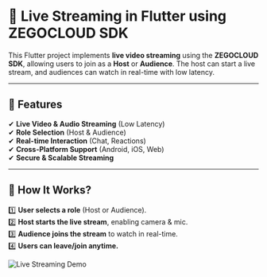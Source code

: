 # 🎥 Live Streaming in Flutter using ZEGOCLOUD SDK

This Flutter project implements **live video streaming** using the **ZEGOCLOUD SDK**, allowing users to join as a **Host** or **Audience**. The host can start a live stream, and audiences can watch in real-time with low latency.

---

## 🔹 Features

✔ **Live Video & Audio Streaming** (Low Latency)  
✔ **Role Selection** (Host & Audience)  
✔ **Real-time Interaction** (Chat, Reactions)  
✔ **Cross-Platform Support** (Android, iOS, Web)  
✔ **Secure & Scalable Streaming**  

---

## 🔹 How It Works?

1️⃣ **User selects a role** (Host or Audience).  
2️⃣ **Host starts the live stream**, enabling camera & mic.  
3️⃣ **Audience joins the stream** to watch in real-time.  
4️⃣ **Users can leave/join anytime.**  

![Live Streaming Demo](video/live_stream_demo.gif)

